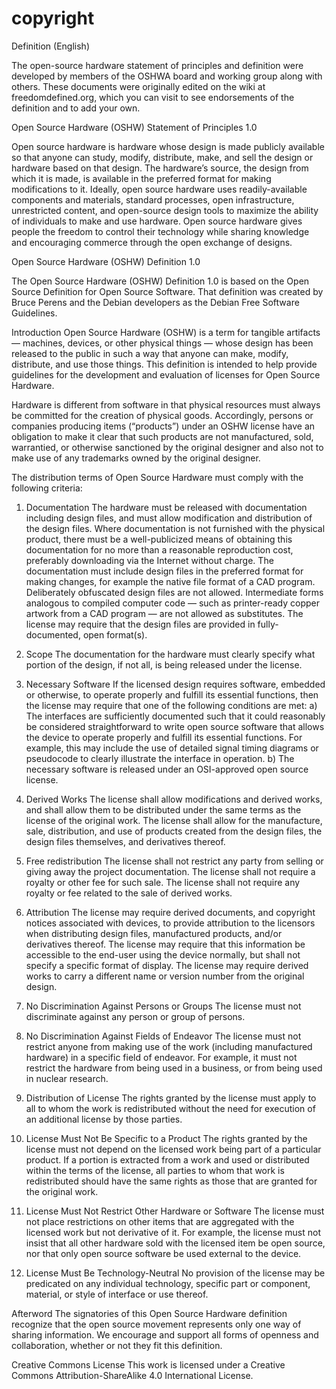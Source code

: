 copyright
=========

Definition (English)

The open-source hardware statement of principles and definition were developed by members of the OSHWA board and working group along with others. These documents were originally edited on the wiki at freedomdefined.org, which you can visit to see endorsements of the definition and to add your own.

Open Source Hardware (OSHW) Statement of Principles 1.0

Open source hardware is hardware whose design is made publicly available so that anyone can study, modify, distribute, make, and sell the design or hardware based on that design. The hardware’s source, the design from which it is made, is available in the preferred format for making modifications to it. Ideally, open source hardware uses readily-available components and materials, standard processes, open infrastructure, unrestricted content, and open-source design tools to maximize the ability of individuals to make and use hardware. Open source hardware gives people the freedom to control their technology while sharing knowledge and encouraging commerce through the open exchange of designs.

Open Source Hardware (OSHW) Definition 1.0

The Open Source Hardware (OSHW) Definition 1.0 is based on the Open Source Definition for Open Source Software. That definition was created by Bruce Perens and the Debian developers as the Debian Free Software Guidelines.

Introduction
Open Source Hardware (OSHW) is a term for tangible artifacts — machines, devices, or other physical things — whose design has been released to the public in such a way that anyone can make, modify, distribute, and use those things. This definition is intended to help provide guidelines for the development and evaluation of licenses for Open Source Hardware.

Hardware is different from software in that physical resources must always be committed for the creation of physical goods. Accordingly, persons or companies producing items (“products”) under an OSHW license have an obligation to make it clear that such products are not manufactured, sold, warrantied, or otherwise sanctioned by the original designer and also not to make use of any trademarks owned by the original designer.

The distribution terms of Open Source Hardware must comply with the following criteria:

1. Documentation
The hardware must be released with documentation including design files, and must allow modification and distribution of the design files. Where documentation is not furnished with the physical product, there must be a well-publicized means of obtaining this documentation for no more than a reasonable reproduction cost, preferably downloading via the Internet without charge. The documentation must include design files in the preferred format for making changes, for example the native file format of a CAD program. Deliberately obfuscated design files are not allowed. Intermediate forms analogous to compiled computer code — such as printer-ready copper artwork from a CAD program — are not allowed as substitutes. The license may require that the design files are provided in fully-documented, open format(s).

2. Scope
The documentation for the hardware must clearly specify what portion of the design, if not all, is being released under the license.

3. Necessary Software
If the licensed design requires software, embedded or otherwise, to operate properly and fulfill its essential functions, then the license may require that one of the following conditions are met:
a) The interfaces are sufficiently documented such that it could reasonably be considered straightforward to write open source software that allows the device to operate properly and fulfill its essential functions. For example, this may include the use of detailed signal timing diagrams or pseudocode to clearly illustrate the interface in operation.
b) The necessary software is released under an OSI-approved open source license.

4. Derived Works
The license shall allow modifications and derived works, and shall allow them to be distributed under the same terms as the license of the original work. The license shall allow for the manufacture, sale, distribution, and use of products created from the design files, the design files themselves, and derivatives thereof.

5. Free redistribution
The license shall not restrict any party from selling or giving away the project documentation. The license shall not require a royalty or other fee for such sale. The license shall not require any royalty or fee related to the sale of derived works.

6. Attribution
The license may require derived documents, and copyright notices associated with devices, to provide attribution to the licensors when distributing design files, manufactured products, and/or derivatives thereof. The license may require that this information be accessible to the end-user using the device normally, but shall not specify a specific format of display. The license may require derived works to carry a different name or version number from the original design.

7. No Discrimination Against Persons or Groups
The license must not discriminate against any person or group of persons.

8. No Discrimination Against Fields of Endeavor
The license must not restrict anyone from making use of the work (including manufactured hardware) in a specific field of endeavor. For example, it must not restrict the hardware from being used in a business, or from being used in nuclear research.

9. Distribution of License
The rights granted by the license must apply to all to whom the work is redistributed without the need for execution of an additional license by those parties.

10. License Must Not Be Specific to a Product
The rights granted by the license must not depend on the licensed work being part of a particular product. If a portion is extracted from a work and used or distributed within the terms of the license, all parties to whom that work is redistributed should have the same rights as those that are granted for the original work.

11. License Must Not Restrict Other Hardware or Software
The license must not place restrictions on other items that are aggregated with the licensed work but not derivative of it. For example, the license must not insist that all other hardware sold with the licensed item be open source, nor that only open source software be used external to the device.

12. License Must Be Technology-Neutral
No provision of the license may be predicated on any individual technology, specific part or component, material, or style of interface or use thereof.

Afterword
The signatories of this Open Source Hardware definition recognize that the open source movement represents only one way of sharing information. We encourage and support all forms of openness and collaboration, whether or not they fit this definition.

Creative Commons License
This work is licensed under a Creative Commons Attribution-ShareAlike 4.0 International License.